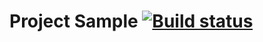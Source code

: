 # Project Sample [![Build status](https://ci.appveyor.com/api/projects/status/qyxry5tsyfb91468/branch/main?svg=true)](https://ci.appveyor.com/project/FoRJim/postmanecho/branch/main)